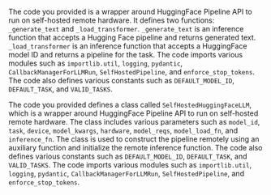 The code you provided is a wrapper around HuggingFace Pipeline API to run on self-hosted remote hardware. It defines two functions: `_generate_text` and `_load_transformer`. `_generate_text` is an inference function that accepts a Hugging Face pipeline and returns generated text. `_load_transformer` is an inference function that accepts a HuggingFace model ID and returns a pipeline for the task. The code imports various modules such as `importlib.util`, `logging`, `pydantic`, `CallbackManagerForLLMRun`, `SelfHostedPipeline`, and `enforce_stop_tokens`. The code also defines various constants such as `DEFAULT_MODEL_ID`, `DEFAULT_TASK`, and `VALID_TASKS`.

The code you provided defines a class called `SelfHostedHuggingFaceLLM`, which is a wrapper around HuggingFace Pipeline API to run on self-hosted remote hardware. The class includes various parameters such as `model_id`, `task`, `device`, `model_kwargs`, `hardware`, `model_reqs`, `model_load_fn`, and `inference_fn`. The class is used to construct the pipeline remotely using an auxiliary function and initialize the remote inference function. The code also defines various constants such as `DEFAULT_MODEL_ID`, `DEFAULT_TASK`, and `VALID_TASKS`. The code imports various modules such as `importlib.util`, `logging`, `pydantic`, `CallbackManagerForLLMRun`, `SelfHostedPipeline`, and `enforce_stop_tokens`.

